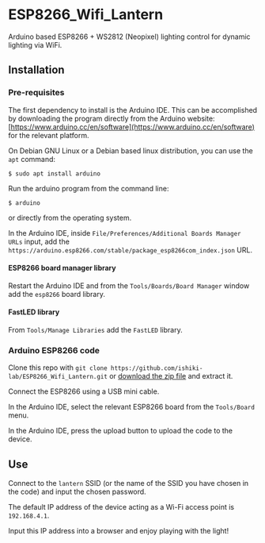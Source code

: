 # ESP8266_Wifi_Lantern

Arduino based ESP8266 + WS2812 (Neopixel) lighting control for dynamic lighting via WiFi.
 
## Installation
 
### Pre-requisites
 
The first dependency to install is the Arduino IDE. This can be accomplished by downloading the program directly from the Arduino website: [https://www.arduino.cc/en/software](https://www.arduino.cc/en/software) for the relevant platform. 

On Debian GNU Linux or a Debian based linux distribution, you can use the `apt` command:

```
$ sudo apt install arduino
```
 
Run the arduino program from the command line:

```
$ arduino
```

or directly from the operating system.

In the Arduino IDE, inside `File/Preferences/Additional Boards Manager URLs` input, add the `https://arduino.esp8266.com/stable/package_esp8266com_index.json` URL.

#### ESP8266 board manager library

Restart the Arduino IDE and from the `Tools/Boards/Board Manager` window add the `esp8266` board library.

#### FastLED library

From `Tools/Manage Libraries` add the `FastLED` library.
 
 
### Arduino ESP8266 code

Clone this repo with `git clone https://github.com/ishiki-lab/ESP8266_Wifi_Lantern.git` or [download the zip file](https://github.com/ishiki-lab/ESP8266_Wifi_Lantern/archive/refs/heads/main.zip) and extract it.

Connect the ESP8266 using a USB mini cable.

In the Arduino IDE, select the relevant ESP8266 board from the `Tools/Board` menu. 

In the Arduino IDE, press the upload button to upload the code to the device.

## Use

Connect to the `lantern` SSID (or the name of the SSID you have chosen in the code) and input the chosen password.

The default IP address of the device acting as a Wi-Fi access point is `192.168.4.1`.

Input this IP address into a browser and enjoy playing with the light!


